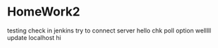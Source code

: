# HomeWork2
testing
check in jenkins
try to connect server
hello
chk poll option
welllll
update localhost
hi
